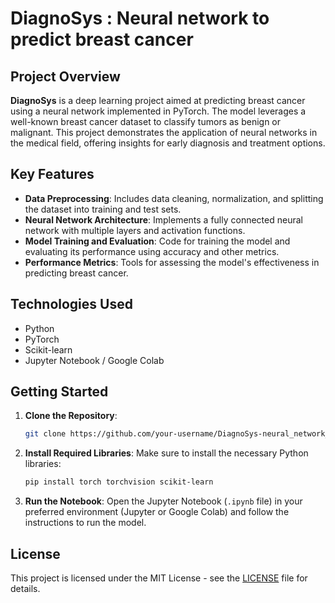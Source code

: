 # DiagnoSys : Neural network to predict breast cancer

## Project Overview

**DiagnoSys** is a deep learning project aimed at predicting breast cancer using a neural network implemented in PyTorch. The model leverages a well-known breast cancer dataset to classify tumors as benign or malignant. This project demonstrates the application of neural networks in the medical field, offering insights for early diagnosis and treatment options.

## Key Features

- **Data Preprocessing**: Includes data cleaning, normalization, and splitting the dataset into training and test sets.
- **Neural Network Architecture**: Implements a fully connected neural network with multiple layers and activation functions.
- **Model Training and Evaluation**: Code for training the model and evaluating its performance using accuracy and other metrics.
- **Performance Metrics**: Tools for assessing the model's effectiveness in predicting breast cancer.

## Technologies Used

- Python
- PyTorch
- Scikit-learn
- Jupyter Notebook / Google Colab

## Getting Started

1. **Clone the Repository**: 
   ```bash
   git clone https://github.com/your-username/DiagnoSys-neural_network_to_detect_breastcancer.git

2. **Install Required Libraries**: 
   Make sure to install the necessary Python libraries: 
   ```bash
   pip install torch torchvision scikit-learn

3. **Run the Notebook**: 
   Open the Jupyter Notebook (`.ipynb` file) in your preferred environment (Jupyter or Google Colab) and follow the instructions to run the model.

## License

This project is licensed under the MIT License - see the [LICENSE](LICENSE) file for details.
